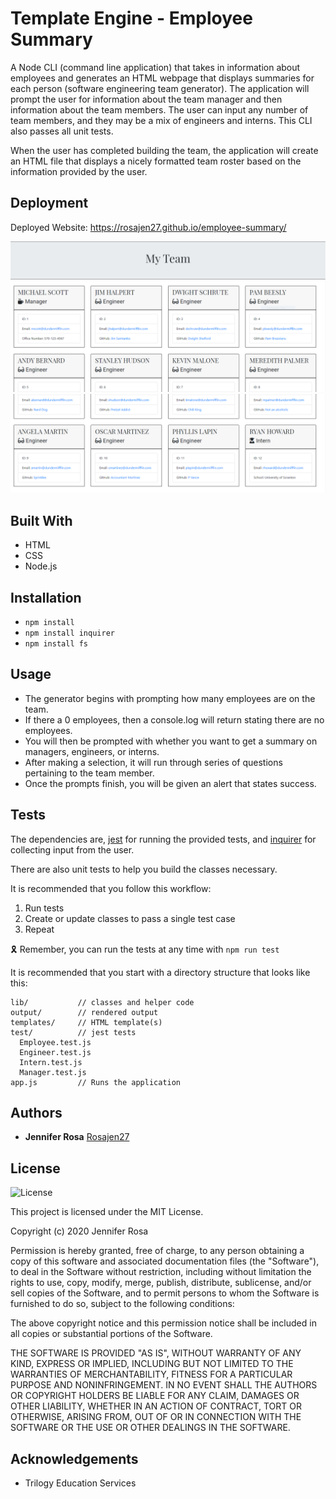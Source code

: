 # Template Engine - Employee Summary

A Node CLI (command line application) that takes in information about employees and generates an HTML webpage that displays summaries for each person (software engineering team generator). The application will prompt the user for information about the team manager and then information about the team members. The user can input any number of team members, and they may be a mix of engineers and interns. This CLI also passes all unit tests. 

When the user has completed building the team, the application will create an HTML file that displays a nicely formatted team roster based on the information provided by the user. 


## Deployment

Deployed Website: https://rosajen27.github.io/employee-summary/


![Employee Summary 1](./Assets/10-OOP-homework-demo-1.png)
![Employee Summary 2](./Assets/10-OOP-homework-demo-2.png)

## Built With

* HTML
* CSS
* Node.js


## Installation 

* `npm install`
* `npm install inquirer`
* `npm install fs`


## Usage

* The generator begins with prompting how many employees are on the team.
* If there a 0 employees, then a console.log will return stating there are no employees.
* You will then be prompted with whether you want to get a summary on managers, engineers, or interns. 
* After making a selection, it will run through series of questions pertaining to the team member.
* Once the prompts finish, you will be given an alert that states success.


## Tests

The dependencies are, [jest](https://jestjs.io/) for running the provided tests, and [inquirer](https://www.npmjs.com/package/inquirer) for collecting input from the user.

There are also unit tests to help you build the classes necessary.

It is recommended that you follow this workflow:

1. Run tests
2. Create or update classes to pass a single test case
3. Repeat

🎗 Remember, you can run the tests at any time with `npm run test`

It is recommended that you start with a directory structure that looks like this:

```
lib/           // classes and helper code
output/        // rendered output
templates/     // HTML template(s)
test/          // jest tests
  Employee.test.js
  Engineer.test.js
  Intern.test.js
  Manager.test.js
app.js         // Runs the application
```


## Authors

  - **Jennifer Rosa**
    [Rosajen27](https://rosajen27.github.io/)


## License

![License](https://img.shields.io/badge/license-MIT%20License-blue.svg)

This project is licensed under the MIT License.

Copyright (c) 2020 Jennifer Rosa

Permission is hereby granted, free of charge, to any person obtaining a copy
of this software and associated documentation files (the "Software"), to deal
in the Software without restriction, including without limitation the rights
to use, copy, modify, merge, publish, distribute, sublicense, and/or sell
copies of the Software, and to permit persons to whom the Software is
furnished to do so, subject to the following conditions:

The above copyright notice and this permission notice shall be included in all
copies or substantial portions of the Software.

THE SOFTWARE IS PROVIDED "AS IS", WITHOUT WARRANTY OF ANY KIND, EXPRESS OR
IMPLIED, INCLUDING BUT NOT LIMITED TO THE WARRANTIES OF MERCHANTABILITY,
FITNESS FOR A PARTICULAR PURPOSE AND NONINFRINGEMENT. IN NO EVENT SHALL THE
AUTHORS OR COPYRIGHT HOLDERS BE LIABLE FOR ANY CLAIM, DAMAGES OR OTHER
LIABILITY, WHETHER IN AN ACTION OF CONTRACT, TORT OR OTHERWISE, ARISING FROM,
OUT OF OR IN CONNECTION WITH THE SOFTWARE OR THE USE OR OTHER DEALINGS IN THE
SOFTWARE.


## Acknowledgements

* Trilogy Education Services

